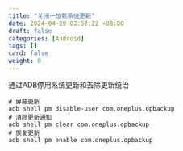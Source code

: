 ```yaml
---
title: "关闭一加氧系统更新"
date: 2024-04-20 03:57:22 +08:00
draft: false
categories: [Android]
tags: []
card: false
weight: 0
---
```


通过ADB停用系统更新和去除更新统治

```shell
# 屏蔽更新
adb shell pm disable-user com.oneplus.opbackup
# 清除更新通知
adb shell pm clear com.oneplus.opbackup
# 恢复更新
adb shell pm enable com.oneplus.opbackup
```
